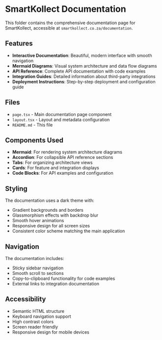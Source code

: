 # SmartKollect Documentation

This folder contains the comprehensive documentation page for SmartKollect, accessible at `smartkollect.co.za/documentation`.

## Features

- **Interactive Documentation**: Beautiful, modern interface with smooth navigation
- **Mermaid Diagrams**: Visual system architecture and data flow diagrams
- **API Reference**: Complete API documentation with code examples
- **Integration Guides**: Detailed information about third-party integrations
- **Deployment Instructions**: Step-by-step deployment and configuration guide

## Files

- `page.tsx` - Main documentation page component
- `layout.tsx` - Layout and metadata configuration
- `README.md` - This file

## Components Used

- **Mermaid**: For rendering system architecture diagrams
- **Accordion**: For collapsible API reference sections
- **Tabs**: For organizing architecture views
- **Cards**: For feature and integration displays
- **Code Blocks**: For API examples and configuration

## Styling

The documentation uses a dark theme with:
- Gradient backgrounds and borders
- Glassmorphism effects with backdrop blur
- Smooth hover animations
- Responsive design for all screen sizes
- Consistent color scheme matching the main application

## Navigation

The documentation includes:
- Sticky sidebar navigation
- Smooth scroll to sections
- Copy-to-clipboard functionality for code examples
- External links to integration documentation

## Accessibility

- Semantic HTML structure
- Keyboard navigation support
- High contrast colors
- Screen reader friendly
- Responsive design for mobile devices
